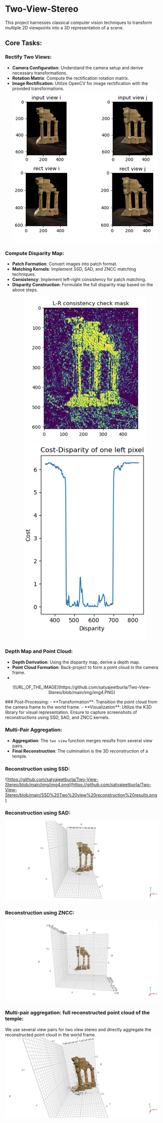 # Two-View-Stereo
This project harnesses classical computer vision techniques to transform multiple 2D viewpoints into a 3D representation of a scene.

## Core Tasks:
### Rectify Two Views:
- **Camera Configuration**: Understand the camera setup and derive necessary transformations.
- **Rotation Matrix**: Compute the rectification rotation matrix.
- **Image Rectification**: Utilize OpenCV for image rectification with the provided transformations.
  ![URL_OF_THE_IMAGE](https://github.com/satyajeetburla/Two-View-Stereo/blob/main/img/img1.png)


### Compute Disparity Map:
- **Patch Formation**: Convert images into patch format.
- **Matching Kernels**: Implement SSD, SAD, and ZNCC matching techniques.
- **Consistency**: Implement left-right consistency for patch matching.
- **Disparity Construction**: Formulate the full disparity map based on the above steps.
  <p align="center">
    <img src="https://github.com/satyajeetburla/Two-View-Stereo/blob/main/img/img2.PNG" width="400" />
    <img src="https://github.com/satyajeetburla/Two-View-Stereo/blob/main/img/img3.PNG" width="400" /> 
  </p>


### Depth Map and Point Cloud:
- **Depth Derivation**: Using the disparity map, derive a depth map.
- **Point Cloud Formation**: Back-project to form a point cloud in the camera frame.
-
<p align="center">
   ![URL_OF_THE_IMAGE](https://github.com/satyajeetburla/Two-View-Stereo/blob/main/img/img4.PNG)
 </p>
### Post-Processing:
- **Transformation**: Transition the point cloud from the camera frame to the world frame.
- **Visualization**: Utilize the K3D library for visual representation. Ensure to capture screenshots of reconstructions using SSD, SAD, and ZNCC kernels.
  
### Multi-Pair Aggregation:
- **Aggregation**: The `two view` function merges results from several view pairs.
- **Final Reconstruction**: The culmination is the 3D reconstruction of a temple. 
### Reconstruction using SSD:
  ![https://github.com/satyajeetburla/Two-View-Stereo/blob/main/img/img4.png](https://github.com/satyajeetburla/Two-View-Stereo/blob/main/SSD%20Two%20view%20reconstruction%20results.png)

### Reconstruction using SAD:
  ![1](https://github.com/satyajeetburla/Two-View-Stereo/blob/main/SAD%20Two%20view%20reconstruction%20results.png)
### Reconstruction using ZNCC:
![](https://github.com/satyajeetburla/Two-View-Stereo/blob/main/ZNCC%20Two%20view%20reconstruction%20results.png)
### Multi-pair aggregation: full reconstructed point cloud of the temple:
We use several view pairs for two view stereo and directly aggregate the reconstructed point cloud in the
world frame.
![](https://github.com/satyajeetburla/Two-View-Stereo/blob/main/Final%20Reconstruction%20-%20using%20two_views.png)
